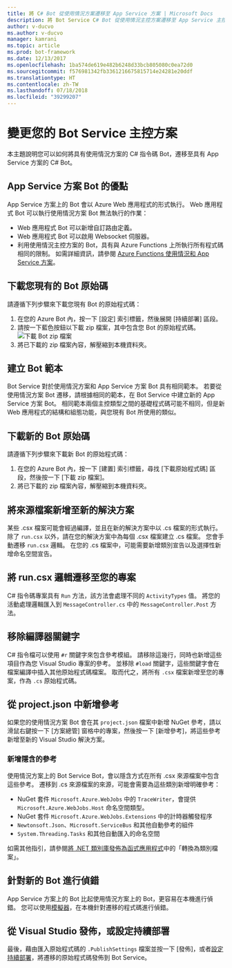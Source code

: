 ```yaml
---
title: 將 C# Bot 從使用情況方案遷移至 App Service 方案 | Microsoft Docs
description: 將 Bot Service C# Bot 從使用情況主控方案遷移至 App Service 主控方案。
author: v-ducvo
ms.author: v-ducvo
manager: kamrani
ms.topic: article
ms.prod: bot-framework
ms.date: 12/13/2017
ms.openlocfilehash: 1ba574de619e482b6248d33bcb805080c0ea72d0
ms.sourcegitcommit: f576981342fb3361216675815714e24281e20ddf
ms.translationtype: HT
ms.contentlocale: zh-TW
ms.lasthandoff: 07/18/2018
ms.locfileid: "39299207"
---
```

# <a name="change-the-hosting-plan-for-your-bot-service"></a>變更您的 Bot Service 主控方案

本主題說明您可以如何將具有使用情況方案的 C# 指令碼 Bot，遷移至具有 App Service 方案的 C# Bot。 

## <a name="advantages-of-a-bot-on-an-app-service-plan"></a>App Service 方案 Bot 的優點

App Service 方案上的 Bot 會以 Azure Web 應用程式的形式執行。 Web 應用程式 Bot 可以執行使用情況方案 Bot 無法執行的作業：

- Web 應用程式 Bot 可以新增自訂路由定義。
- Web 應用程式 Bot 可以啟用 Websocket 伺服器。 
- 利用使用情況主控方案的 Bot，具有與 Azure Functions 上所執行所有程式碼相同的限制。 如需詳細資訊，請參閱 <a target='_blank' href='/azure/azure-functions/functions-scale'>Azure Functions 使用情況和 App Service 方案</a>。

## <a name="download-your-existing-bot-source"></a>下載您現有的 Bot 原始碼

請遵循下列步驟來下載您現有 Bot 的原始程式碼：

1. 在您的 Azure Bot 內，按一下 [設定] 索引標籤，然後展開 [持續部署] 區段。  
2. 請按一下藍色按鈕以下載 zip 檔案，其中包含您 Bot 的原始程式碼。  
    ![下載 Bot zip 檔案](~/media/continuous-deployment-consumption-download.png)
3. 將已下載的 zip 檔案內容，解壓縮到本機資料夾。 


## <a name="create-a-bot-template"></a>建立 Bot 範本

Bot Service 對於使用情況方案和 App Service 方案 Bot 具有相同範本。 若要從使用情況方案 Bot 遷移，請根據相同的範本，在 Bot Service 中建立新的 App Service 方案 Bot。 相同範本兩個主控類型之間的基礎程式碼可能不相同，但是新 Web 應用程式的結構和組態功能，與您現有 Bot 所使用的類似。

## <a name="download-the-new-bot-source"></a>下載新的 Bot 原始碼

請遵循下列步驟來下載新 Bot 的原始程式碼：

1. 在您的 Azure Bot 內，按一下 [建置] 索引標籤，尋找 [下載原始程式碼] 區段，然後按一下 [下載 zip 檔案]。 
2. 將已下載的 zip 檔案內容，解壓縮到本機資料夾。

## <a name="add-source-files-to-new-solution"></a>將來源檔案新增至新的解決方案

某些 .csx 檔案可能會經過編譯，並且在新的解決方案中以 .cs 檔案的形式執行。 除了 `run.csx` 以外，請在您的解決方案中為每個 .csx 檔案建立 .cs 檔案。 您會手動遷移 `run.csx` 邏輯。 在您的 .cs 檔案中，可能需要新增類別宣告以及選擇性新增命名空間宣告。

## <a name="migrate-runcsx-logic-into-your-project"></a>將 run.csx 邏輯遷移至您的專案

C# 指令碼專案具有 `Run` 方法，該方法會處理不同的 `ActivityTypes` 值。 將您的活動處理邏輯匯入到 `MessageController.cs` 中的 `MessageController.Post` 方法。

## <a name="remove-compiler-keywords"></a>移除編譯器關鍵字

C# 指令檔可以使用 `#r` 關鍵字來包含參考模組。 請移除這幾行，同時也新增這些項目作為您 Visual Studio 專案的參考。 並移除 `#load` 關鍵字，這些關鍵字會在檔案編譯中插入其他原始程式碼檔案。 取而代之，將所有 `.csx` 檔案新增至您的專案，作為 `.cs` 原始程式碼。

## <a name="add-references-from-projectjson"></a>從 project.json 中新增參考

如果您的使用情況方案 Bot 會在其 `project.json` 檔案中新增 NuGet 參考，請以滑鼠右鍵按一下 [方案總管] 窗格中的專案，然後按一下 [新增參考]，將這些參考新增至新的 Visual Studio 解決方案。

### <a name="add-references-that-were-implicit"></a>新增隱含的參考

使用情況方案上的 Bot Service Bot，會以隱含方式在所有 .csx 來源檔案中包含這些參考。 遷移到 .cs 來源檔案的來源，可能會需要為這些類別新增明確參考：

- NuGet 套件 `Microsoft.Azure.WebJobs` 中的 `TraceWriter`，會提供 `Microsoft.Azure.WebJobs.Host` 命名空間類型。 
- NuGet 套件 `Microsoft.Azure.WebJobs.Extensions` 中的計時器觸發程序
- `Newtonsoft.Json`、`Microsoft.ServiceBus` 和其他自動參考的組件
- `System.Threading.Tasks` 和其他自動匯入的命名空間

如需其他指引，請參閱<a target='_blank' href='https://blogs.msdn.microsoft.com/appserviceteam/2017/03/16/publishing-a-net-class-library-as-a-function-app/'>將 .NET 類別庫發佈為函式應用程式</a>中的「轉換為類別檔案」。

## <a name="debug-your-new-bot"></a>針對新的 Bot 進行偵錯

App Service 方案上的 Bot 比起使用情況方案上的 Bot，更容易在本機進行偵錯。 您可以使用[模擬器](bot-service-debug-emulator.md)，在本機針對遷移的程式碼進行偵錯。

## <a name="publish-from-visual-studio-or-set-up-continuous-deployment"></a>從 Visual Studio 發佈，或設定持續部署

最後，藉由匯入原始程式碼的 `.PublishSettings` 檔案並按一下 [發佈]，或者[設定持續部署](bot-service-debug-bot.md)，將遷移的原始程式碼發佈到 Bot Service。
